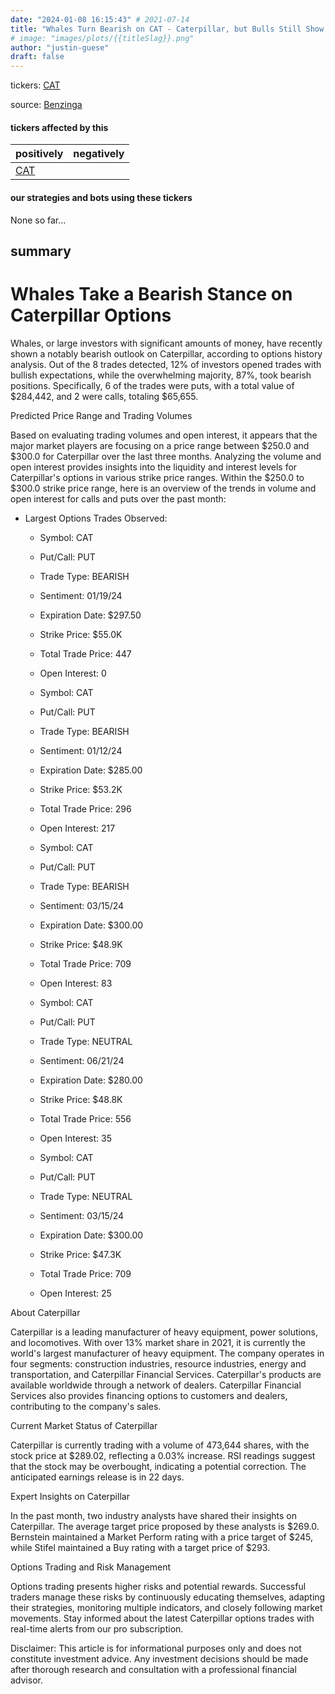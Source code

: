 ```yaml
---
date: "2024-01-08 16:15:43" # 2021-07-14
title: "Whales Turn Bearish on CAT - Caterpillar, but Bulls Still Show Confidence"
# image: "images/plots/{{titleSlag}}.png"
author: "justin-guese"
draft: false
---
```

tickers: <a href='https://finance.yahoo.com/quote/CAT' target='_blank'>CAT</a> 

source: <a href='https://www.benzinga.com/markets/options/24/01/36537798/check-out-what-whales-are-doing-with-cat' target='_blank'>Benzinga</a>

#### tickers affected by this

| positively | negatively |
|------------|------------
| <a href='https://finance.yahoo.com/quote/CAT' target='_blank'>CAT</a> |  |

#### our strategies and bots using these tickers

None so far...

## summary

# Whales Take a Bearish Stance on Caterpillar Options

Whales, or large investors with significant amounts of money, have recently shown a notably bearish outlook on Caterpillar, according to options history analysis. Out of the 8 trades detected, 12% of investors opened trades with bullish expectations, while the overwhelming majority, 87%, took bearish positions. Specifically, 6 of the trades were puts, with a total value of $284,442, and 2 were calls, totaling $65,655.

Predicted Price Range and Trading Volumes

Based on evaluating trading volumes and open interest, it appears that the major market players are focusing on a price range between $250.0 and $300.0 for Caterpillar over the last three months. Analyzing the volume and open interest provides insights into the liquidity and interest levels for Caterpillar's options in various strike price ranges. Within the $250.0 to $300.0 strike price range, here is an overview of the trends in volume and open interest for calls and puts over the past month:

- Largest Options Trades Observed:
    - Symbol: CAT
    - Put/Call: PUT
    - Trade Type: BEARISH
    - Sentiment: 01/19/24
    - Expiration Date: $297.50
    - Strike Price: $55.0K
    - Total Trade Price: 447
    - Open Interest: 0

    - Symbol: CAT
    - Put/Call: PUT
    - Trade Type: BEARISH
    - Sentiment: 01/12/24
    - Expiration Date: $285.00
    - Strike Price: $53.2K
    - Total Trade Price: 296
    - Open Interest: 217

    - Symbol: CAT
    - Put/Call: PUT
    - Trade Type: BEARISH
    - Sentiment: 03/15/24
    - Expiration Date: $300.00
    - Strike Price: $48.9K
    - Total Trade Price: 709
    - Open Interest: 83

    - Symbol: CAT
    - Put/Call: PUT
    - Trade Type: NEUTRAL
    - Sentiment: 06/21/24
    - Expiration Date: $280.00
    - Strike Price: $48.8K
    - Total Trade Price: 556
    - Open Interest: 35

    - Symbol: CAT
    - Put/Call: PUT
    - Trade Type: NEUTRAL
    - Sentiment: 03/15/24
    - Expiration Date: $300.00
    - Strike Price: $47.3K
    - Total Trade Price: 709
    - Open Interest: 25

About Caterpillar

Caterpillar is a leading manufacturer of heavy equipment, power solutions, and locomotives. With over 13% market share in 2021, it is currently the world's largest manufacturer of heavy equipment. The company operates in four segments: construction industries, resource industries, energy and transportation, and Caterpillar Financial Services. Caterpillar's products are available worldwide through a network of dealers. Caterpillar Financial Services also provides financing options to customers and dealers, contributing to the company's sales.

Current Market Status of Caterpillar

Caterpillar is currently trading with a volume of 473,644 shares, with the stock price at $289.02, reflecting a 0.03% increase. RSI readings suggest that the stock may be overbought, indicating a potential correction. The anticipated earnings release is in 22 days.

Expert Insights on Caterpillar

In the past month, two industry analysts have shared their insights on Caterpillar. The average target price proposed by these analysts is $269.0. Bernstein maintained a Market Perform rating with a price target of $245, while Stifel maintained a Buy rating with a target price of $293.

Options Trading and Risk Management

Options trading presents higher risks and potential rewards. Successful traders manage these risks by continuously educating themselves, adapting their strategies, monitoring multiple indicators, and closely following market movements. Stay informed about the latest Caterpillar options trades with real-time alerts from our pro subscription.

Disclaimer: This article is for informational purposes only and does not constitute investment advice. Any investment decisions should be made after thorough research and consultation with a professional financial advisor.